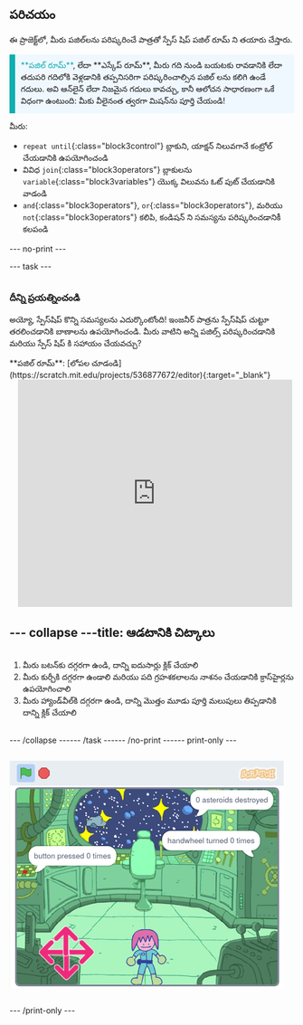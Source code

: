 ## పరిచయం

ఈ ప్రాజెక్ట్‌లో, మీరు పజిల్‌లను పరిష్కరించే పాత్రతో స్పేస్ షిప్ పజిల్ రూమ్ ని తయారు చేస్తారు.

<p style="border-left: solid; border-width:10px; border-color: #0faeb0; background-color: aliceblue; padding: 10px;">
<span style="color: #0faeb0">**పజిల్ రూమ్**</span>, లేదా **ఎస్కేప్ రూమ్**, మీరు గది నుండి బయటకు రావడానికి లేదా తదుపరి గదిలోకి వెళ్లడానికి తప్పనిసరిగా పరిష్కరించాల్సిన పజిల్ లను కలిగి ఉండే గదులు. అవి ఆన్‌లైన్ లేదా నిజమైన గదులు కావచ్చు, కానీ ఆలోచన సాధారణంగా ఒకే విధంగా ఉంటుంది: మీకు వీలైనంత త్వరగా మిషన్‌ను పూర్తి చేయండి!
</p>

మీరు:
+ `repeat until`{:class="block3control"} బ్లాకుని, యాక్షన్ నిలువగానే కంట్రోల్ చేయడానికి ఉపయోగించండి
+ వివిధ `join`{:class="block3operators"} బ్లాకులను `variable`{:class="block3variables"} యొక్క విలువను ఓట్ పుట్ చేయడానికి వాడండి
+ `and`{:class="block3operators"}, `or`{:class="block3operators"}, మరియు `not`{:class="block3operators"} కలిపి, కండిషన్ ని సమస్యను పరిష్కరించడానికీ కలపండి

--- no-print ---

--- task ---

<div style="display: flex; flex-wrap: wrap">
<div style="flex-basis: 175px; flex-grow: 1">  

### దీన్ని ప్రయత్నించండి 

అయ్యో, స్పేస్‌షిప్ కొన్ని సమస్యలను ఎదుర్కొంటోంది! ఇంజనీర్ పాత్రను స్పేస్‌షిప్ చుట్టూ తరలించడానికి బాణాలను ఉపయోగించండి. మీరు వాటిని అన్ని పజిల్స్ పరిష్కరించడానికి మరియు స్పేస్ షిప్ కి సహాయం చేయవచ్చు?

</div>
<div>
**పజిల్ రూమ్**: [లోపల చూడండి](https://scratch.mit.edu/projects/536877672/editor){:target="_blank"}
<div class="scratch-preview" style="margin-left: 15px;">
  <iframe allowtransparency="true" width="485" height="402" src="https://scratch.mit.edu/projects/embed/536877672/?autostart=false" frameborder="0"></iframe>
</div>

</div>

--- collapse ---
---
title: ఆడటానికి చిట్కాలు
---

1. మీరు బటన్‌కు దగ్గరగా ఉండి, దాన్ని ఐదుసార్లు క్లిక్ చేయాలి
2. మీరు కుర్చీకి దగ్గరగా ఉండాలి మరియు పది గ్రహశకలాలను నాశనం చేయడానికి క్రాస్‌హైర్లను ఉపయోగించాలి
3. మీరు హ్యాండ్‌వీల్‌కి దగ్గరగా ఉండి, దాన్ని మొత్తం మూడు పూర్తి మలుపులు తిప్పడానికి దాన్ని క్లిక్ చేయాలి


--- /collapse ---

--- /task ---

--- /no-print ---

--- print-only ---

![పూర్తయిన ప్రాజెక్ట్](images/showcase_static.png)

--- /print-only ---


